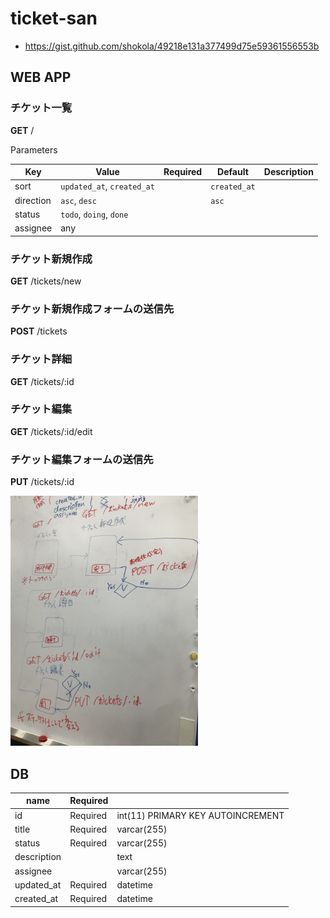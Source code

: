 # ticket-san

- https://gist.github.com/shokola/49218e131a377499d75e59361556553b

## WEB APP

### チケット一覧

**GET** /

Parameters

| Key | Value | Required | Default | Description |
| --- | --- | --- | --- | --- |
| sort | `updated_at`, `created_at` | | `created_at` | |
| direction | `asc`, `desc` | | `asc` | | |
| status | `todo`, `doing`, `done` | | | |
| assignee | any | | | |

### チケット新規作成

**GET** /tickets/new

### チケット新規作成フォームの送信先

**POST** /tickets

### チケット詳細

**GET** /tickets/:id

### チケット編集

**GET** /tickets/:id/edit

### チケット編集フォームの送信先

**PUT** /tickets/:id

<img src="https://raw.githubusercontent.com/shokola/ticket-san/dbdc375f524addcb318397373791bd8a6e6dac35/doc/doc_001.jpg" width="300">

## DB

| name | Required | |
| --- | --- | --- |
| id | Required | int(11) PRIMARY KEY AUTOINCREMENT |
| title | Required | varcar(255) |
| status | Required | varcar(255) |
| description | | text |
| assignee | | varcar(255) |
| updated_at | Required | datetime |
| created_at | Required | datetime |
